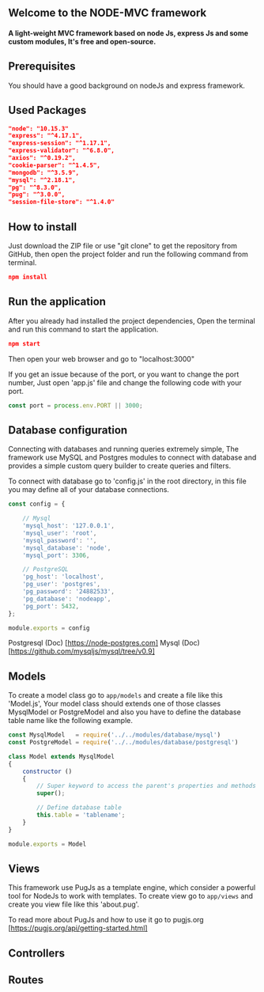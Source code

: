 ## Welcome to the NODE-MVC framework

#### A light-weight MVC framework based on node Js, express Js and some custom modules, It's free and open-source.

## Prerequisites

You should have a good background on nodeJs and express framework.

## Used Packages

``` json
"node": "10.15.3"
"express": "^4.17.1",
"express-session": "^1.17.1",
"express-validator": "^6.8.0",
"axios": "^0.19.2",
"cookie-parser": "^1.4.5",
"mongodb": "^3.5.9",
"mysql": "^2.18.1",
"pg": "^8.3.0",
"pug": "^3.0.0",
"session-file-store": "^1.4.0"
```

## How to install

Just download the ZIP file or use "git clone" to get the repository from GitHub, then open the project folder and run the following command from terminal.

``` json
npm install
```

## Run the application

After you already had installed the project dependencies, Open the terminal and run this command to start the application.

``` json
npm start
```

Then open your web browser and go to "localhost:3000"

If you get an issue because of the port, or you want to change the port number, Just open 'app.js' file and change the following code with your port.

``` js
const port = process.env.PORT || 3000;
```

## Database configuration

Connecting with databases and running queries extremely simple, The framework use MySQL and Postgres modules to connect with database and provides a simple custom query builder to create queries and filters.

To connect with database go to 'config.js' in the root directory, in this file you may define all of your database connections.

``` js
const config = {

	// Mysql
	'mysql_host': '127.0.0.1',
	'mysql_user': 'root',
	'mysql_password': '',
	'mysql_database': 'node',
	'mysql_port': 3306,

	// PostgreSQL
	'pg_host': 'localhost',
	'pg_user': 'postgres',
	'pg_password': '24882533',
	'pg_database': 'nodeapp',
	'pg_port': 5432,
};

module.exports = config
```

Postgresql (Doc) [https://node-postgres.com]
Mysql (Doc) [https://github.com/mysqljs/mysql/tree/v0.9]

## Models

To create a model class go to `app/models` and create a file like this 'Model.js', 
Your model class should extends one of those classes MysqlModel or PostgreModel and also you have to define the database table name like the following example.

``` js
const MysqlModel   = require('../../modules/database/mysql')
const PostgreModel = require('../../modules/database/postgresql')

class Model extends MysqlModel 
{
    constructor ()
    {
    	// Super keyword to access the parent's properties and methods
        super();

        // Define database table
        this.table = 'tablename';
    }
}

module.exports = Model
```

## Views

This framework use PugJs as a template engine, which consider a powerful tool for NodeJs to work with templates. To create view go to `app/views` and create you view file like this 'about.pug'.

To read more about PugJs and how to use it go to pugjs.org
[https://pugjs.org/api/getting-started.html]



## Controllers


## Routes